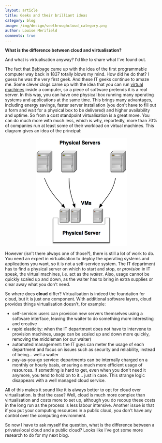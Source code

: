 ```yaml
---
layout: article
title: Geeks and their brilliant ideas
category: blog
image: /img/design/seethroughcloud_category.png
author: Louise Merifield
comments: true
---
```


**What is the difference between cloud and virtualisation?**

And what is virtualisation anyway? I'd like to share what I've found out.

The fact that [Babbage](http://en.wikipedia.org/wiki/Babbage) came up with the idea of the first programmable computer  way back in 1837 totally blows my mind. How did he do that? I guess he was the very first geek. And these IT geeks continue to amaze me. Some clever clogs came up with the idea that you can run [virtual machines](http://en.wikipedia.org/wiki/Virtual_machine) inside a computer, so a piece of software pretends it is a real server. In this way, you can have one physical box running many operating systems and applications at the same time. This brings many advantages, including energy savings, faster server installation (you don't have to fill out a form and wait for a physical box to be delivered) and higher availability and uptime. So from a cost standpoint virtualisation is a great move. You can do much more with much less, which is why, reportedly, more than 70% of companies run at least some of their workload on virtual machines.  This diagram gives an idea of the principal:

<p align="center"><img src="/img/content/virtualisation.png" alt="Virtualisation" width="300" /></p>

However (isn't there always one of those?), there is still a lot of work to do. You need an expert in virtualisation to deploy the operating systems and applications you want, so it is not a self-service system. The IT department has to find a physical server on which to start and stop, or *provision* in IT speak, the virtual machines, i.e. act as the *waiter*. Also, usage cannot be quickly scaled up and down, as the waiter has to bring in extra supplies or clear away what you don't need.

So where does **cloud** differ? Virtualisation is indeed the foundation for cloud, but it is just one component. With additional software layers, cloud provides things virtualisation doesn't, for example:

* self-service: users can provision new servers themselves using a software interface, leaving the waiter to do something more interesting and creative 
* rapid elasticity: when the IT department does not have to intervene to provision machines, usage can be scaled up and down more quickly, removing the middleman (or our waiter)
* automated management: the IT guys can meter the usage of each department and focus on issues such as security and reliability, instead of being... well a waiter
* pay-as-you-go service: departments can be internally charged on a monthly or hourly basis, ensuring a much more efficient usage of resources. If something is hard to get, even when you don't need it anymore, you tend to hold on to it... just in case. This strange logic disappears with a well managed cloud service.

All of this makes it sound like it is always better to opt for cloud over virtualisation. Is that the case? Well, cloud is much more complex than virtualisation and costs more to set up, although you do recoup these costs in the long run as the process is less labour intensive. Another issue is that if you put your computing resources in a public cloud, you don't have any control over the computing environment.

So now I have to ask myself the question, what is the difference between a private/local cloud and a public cloud? Looks like I've got some more research to do for my next blog.
